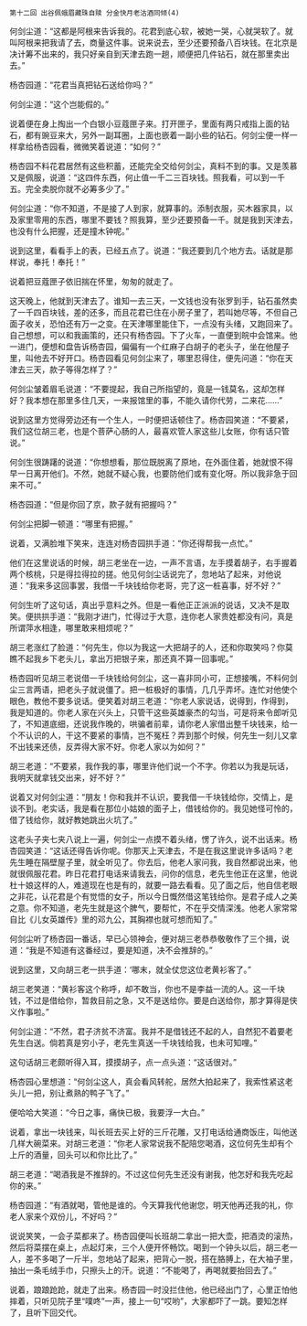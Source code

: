     第十二回 出谷佩蛾眉藏珠自赎 分金快月老沽酒同倾(4) 

   何剑尘道：“这都是阿根来告诉我的。花君到底心软，被她一哭，心就哭软了。就叫阿根来把我请了去，商量这件事。说来说去，至少还要预备八百块钱。在北京是决计筹不出来的，我只好亲自到天津去跑一趟，顺便把几件钻石，就在那里卖出去。”

   杨杏园道：“花君当真把钻石送给你吗？”

   何剑尘道：“这个岂能假的。”

   说着便在身上掏出一个白银小豆蔻匣子来。打开匣子，里面有两只戒指上面的钻石，都有豌豆来大，另外一副耳圈，上面也嵌着一副小些的钻石。何剑尘便一样一样拿给杨杏园看，微微笑着说道：“如何？”

   杨杏园不料花君居然有这些积蓄，还能完全交给何剑尘，真料不到的事。又是羡慕又是佩服，说道：“这四件东西，何止值一千二三百块钱。照我看，可以到一千五。完全卖脱你就不必筹多少了。”

   何剑尘道：“你不知道，不是接了人到家，就算事的。添制衣服，买木器家具，以及家里零用的东西，哪里不要钱？照我算，至少还要预备一千。就是我到天津去，也没有什么把握，还是撞木钟呢。”

   说到这里，看看手上的表，已经五点了。说道：“我还要到几个地方去。话就是那样说，奉托！奉托！”

   说着把豆蔻匣子依旧揣在怀里，匆匆的就走了。

   这天晚上，他就到天津去了。谁知一去三天，一文钱也没有张罗到手，钻石虽然卖了一千四百块钱，差的还多，而且花君已住在小房子里了，若叫她尽等，不但自己面子收关，恐怕还有万一之变。在天津哪里能住下，一点没有头绪，又跑回来了。自己想想，可以和我画策的，还只有杨杏园。下了火车，一直便到皖中会馆来。他一进门，便想和盘告诉杨杏园，偏偏有一个红麻子白胡子的老头子，坐在他屋子里，叫他去不好开口。杨杏园看见何剑尘来了，哪里忍得住，便先问道：“你在天津去三天，款子等得怎样了？”

   何剑尘皱着眉毛说道：“不要提起，我自己所指望的，竟是一钱莫名，这却怎样好？我本想在那里多住几天，一来报馆里的事，不能久请你代劳，二来花……”

   说到这里方觉得旁边还有一个生人，一时便把话顿住了。杨杏园笑道：“不要紧，我们这位胡三老，也是个菩萨心肠的人，最喜欢管人家这些儿女账，你有话只管说。”

   何剑生很踌躇的说道：“你想想看，那位既脱离了原地，在外面住着，她就恨不得早一日离开他们。不然，她就不疑心我，也要防他们或有变化呀。所以我非急于回来不可。”

   杨杏园道：“但是你回了京，款子就有把握吗？”

   何剑尘把脚一顿道：“哪里有把握。”

   说着，又满脸堆下笑来，连连对杨杏园拱手道：“你还得帮我一点忙。”

   他们在这里说话的时候，胡三老坐在一边，一声不言语，左手摸着胡子，右手握着两个核桃，只是得拉得拉的搓。他见何剑尘话说完了，忽地站了起来，对他说道：“我来多这回事罢，我借一千块钱给你老哥，完了这一桩喜事，好不好？”

   何剑生听了这句话，真出乎意料之外。但是一看他正正派派的说话，又决不是取笑。便拱拱手道：“我刚才进门，忙得过于大意，连你老人家贵姓都没有问，真是所谓萍水相逢，哪里敢来相烦呢？”

   胡三老涨红了脸道：“何先生，你以为我这一大把胡子的人，还和你取笑吗？你莫瞧不起我乡下老头儿，拿出万把银子来，那还真不算一回事呢。”

   杨杏园听见胡三老说借一千块钱给何剑尘，这一喜非同小可，正想接嘴，不料何剑尘三言两语，把老头子就说僵了。把一桩极好的事情，几几乎弄坏。连忙对他使个眼色，教他不要多说话。便笑着对胡三老道：“你老人家说话，说得到，作得到，我是知道的。你老人家在兴头上，只管干这些英雄豪杰的勾当，可是将来令郎听见了，不知道底细，还说我作晚的，哄骗者前辈，请你老人家借出整千块钱来，给一个不认识的人，干这不要紧的事情，岂不冤枉？弄到那个时候，何先生一刻儿又拿不出钱来还债，反弄得大家不好。你老人家以为如何？”

   胡三老道：“不要紧，我作我的事，哪里许他们说一个不字。你若以为我是玩话，我明天就拿钱交出来，好不好？”

   说着又对何剑尘道：“朋友！你和我并不认识，要我借一千块钱给你，交情上，是谈不到。老实话，我是看在那位小姑娘的面子上，借钱给你的。我见她怪可怜的，借了钱给你，就好教她跳出火坑了。”

   这老头子夹七夹八说上一遍，何剑尘一点摸不着头绪，愣了许久，说不出话来。杨杏园笑道：“这话还得告诉你呢。你那天上天津去，不是在我这里说许多话吗？老先生睡在隔壁屋子里，就全听见了。你去后，他老人家问我，我自然都说出来，他就很佩服花君。昨日花君打电话来请我去，问你的信息，老先生他正在这里，他说杜十娘这样的人，难道现在也是有的，就要一路去看看。见了面之后，他自信老眼之非花，认花君是个有觉悟的女子，所以今日慨然借这笔钱给你。是君子成人之美之意。你不知道，老先生就是这个脾气，要帮忙，不在乎交情深浅。他老人家常常自比《儿女英雄传》里的邓九公，其胸襟也就可想而知了。”

   何剑尘听了杨杏园一番话，早已心领神会，便对胡三老恭恭敬敬作了三个揖，说道：“我是不知道有这番经过，要是知道，决不会推辞的。”

   说到这里，又向胡三老一拱手道：‘哪末，就全仗您这位老黄衫客了。”

   胡三老笑道：“黄衫客这个称呼，却不敢当，你也不是李益一流的人。这一千块钱，不过是借给你，暂救目前之急，又不是送给你。要是白送给你，那才算得是侠义作事啦。”

   何剑尘道：“不然，君子济贫不济富。我并不是借钱还不起的人，自然犯不着要老先生白送。倘若真是穷小子，老先生真送一千块钱给我，也未可知哩。”

   这句话胡三老颇听得入耳，摸摸胡子，点一点头道：“这话很对。”

   杨杏园心里想道：“何剑尘这人，真会看风转舵，居然大拍起来了，我索性紧这老头儿一把，别让煮熟的鸭子飞了。”

   便哈哈大笑道：“今日之事，痛快已极，我要浮一大白。”

   说着，拿出一块钱来，叫长班去买上好的三斤花雕，又打电话给通商饭庄，叫他送几样大碗菜来。对胡三老道：“你老人家常说我不配陪您喝酒，这位何先生却有个上斤的酒量，回头可以和你比比了。”

   胡三老道：“喝酒我是不推辞的。不过这位何先生还没有谢我，他怎好和我先吃起你的来。”

   杨杏园道：“有酒就喝，管他是谁的。今天算我代他谢您，明天他再还我的礼，你老人家来个双份儿，不好吗？”

   说说笑笑，一会子菜都来了。杨杏园便叫长班胡二拿出一把大壶，把酒烫的滚热，然后将菜摆在桌上，点起灯来，三个人便开怀畅饮。喝到一个钟头以后，胡三老一人，差不多喝了一斤半，忽地站了起来，把背心一脱，搭在胳膊上，在大袖子里，抽出一条毛绒手巾，只擦头上的汗。说道：“不能喝了，再喝就要抬回去了。”

   说着，踉踉跄跄，就走了出来。杨杏园一时没拦住他，他已经出门了，心里正怕他摔着，只听见院子里“噗咚”一声，接上一句“哎哟”，大家都吓了一跳。要知怎样了，且听下回交代。

